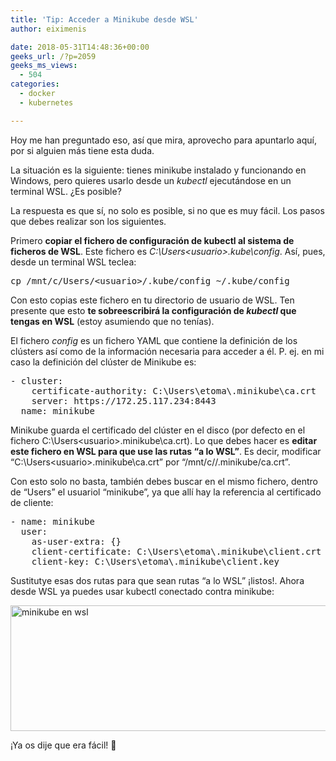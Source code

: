 ```yaml
---
title: 'Tip: Acceder a Minikube desde WSL'
author: eiximenis

date: 2018-05-31T14:48:36+00:00
geeks_url: /?p=2059
geeks_ms_views:
  - 504
categories:
  - docker
  - kubernetes

---
```

Hoy me han preguntado eso, así que mira, aprovecho para apuntarlo aquí, por si alguien más tiene esta duda.
  
La situación es la siguiente: tienes minikube instalado y funcionando en Windows, pero quieres usarlo desde un _kubectl_ ejecutándose en un terminal WSL. ¿Es posible?
  
<!--more-->


  
La respuesta es que sí, no solo es posible, si no que es muy fácil. Los pasos que debes realizar son los siguientes.
  
Primero **copiar el fichero de configuración de kubectl al sistema de ficheros de WSL**. Este fichero es _C:\Users\<usuario>&#46;kube\config_. Así, pues, desde un terminal WSL teclea:

<pre class="EnlighterJSRAW" data-enlighter-language="raw">cp /mnt/c/Users/&lt;usuario&gt;/.kube/config ~/.kube/config</pre>

Con esto copias este fichero en tu directorio de usuario de WSL. Ten presente que esto **te sobreescribirá la configuración de _kubectl_ que tengas en WSL** (estoy asumiendo que no tenías).
  
El fichero _config_ es un fichero YAML que contiene la definición de los clústers así como de la información necesaria para acceder a él. P. ej. en mi caso la definición del clúster de Minikube es:

<pre class="EnlighterJSRAW" data-enlighter-language="json">- cluster:
    certificate-authority: C:\Users\etoma\.minikube\ca.crt
    server: https://172.25.117.234:8443
  name: minikube</pre>

Minikube guarda el certificado del clúster en el disco (por defecto en el fichero C:\Users\<usuario>&#46;minikube\ca.crt). Lo que debes hacer es **editar este fichero en WSL para que use las rutas &#8220;a lo WSL&#8221;**. Es decir, modificar &#8220;C:\Users\<usuario>&#46;minikube\ca.crt&#8221; por &#8220;/mnt/c/<usuario>/.minikube/ca.crt&#8221;.
  
Con esto solo no basta, también debes buscar en el mismo fichero, dentro de &#8220;Users&#8221; el usuariol &#8220;minikube&#8221;, ya que allí hay la referencia al certificado de cliente:

<pre class="EnlighterJSRAW" data-enlighter-language="json">- name: minikube
  user:
    as-user-extra: {}
    client-certificate: C:\Users\etoma\.minikube\client.crt
    client-key: C:\Users\etoma\.minikube\client.key</pre>

Sustitutye esas dos rutas para que sean rutas &#8220;a lo WSL&#8221; ¡listos!. Ahora desde WSL ya puedes usar kubectl conectado contra minikube:
  
[<img class="alignnone wp-image-2060 size-full" src="https://geeks.ms/etomas/wp-content/uploads/sites/154/2018/05/minikube-wsl.png" alt="minikube en wsl" width="979" height="201" />][1]
  
¡Ya os dije que era fácil! 🙂

 [1]: https://geeks.ms/etomas/wp-content/uploads/sites/154/2018/05/minikube-wsl.png